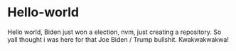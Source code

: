 # Hello-world
Hello world, Biden just won a election, nvm,  just creating a repository.
So yall thought i was here for that Joe Biden / Trump bullshit. Kwakwakwakwa!
